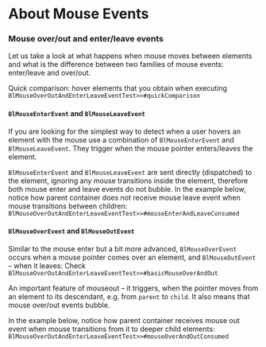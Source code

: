 # About Mouse Events

### Mouse over/out and enter/leave events
Let us take a look at what happens when mouse moves between elements and what is the difference between two families of mouse events: enter/leave and over/out.

Quick comparison: hover elements that you obtain when executing 
`BlMouseOverOutAndEnterLeaveEventTest>>#quickComparison`

#### `BlMouseEnterEvent` and `BlMouseLeaveEvent`

If you are looking for the simplest way to detect when a user hovers an element with the mouse use a combination of `BlMouseEnterEvent` and `BlMouseLeaveEvent`.
They trigger when the mouse pointer enters/leaves the element.

`BlMouseEnterEvent` and `BlMouseLeaveEvent` are sent directly (dispatched) to the element, ignoring any mouse transitions inside the element, therefore both mouse enter and leave events do not bubble. In the example below, notice how parent container does not receive mouse leave event when mouse transitions between children:
`BlMouseOverOutAndEnterLeaveEventTest>>#mouseEnterAndLeaveConsumed`

#### `BlMouseOverEvent` and `BlMouseOutEvent`

Similar to the mouse enter but a bit more advanced, `BlMouseOverEvent` occurs when a mouse pointer comes over an element, and `BlMouseOutEvent` – when it leaves:
Check `BlMouseOverOutAndEnterLeaveEventTest>>#basicMouseOverAndOut`

An important feature of mouseout – it triggers, when the pointer moves from an element to its descendant, e.g. from `parent` to `child`. It also means that mouse over/out events bubble.

In the example below, notice how parent container receives mouse out event when mouse transitions from it to deeper child elements:
`BlMouseOverOutAndEnterLeaveEventTest>>#mouseOverAndOutConsumed`


